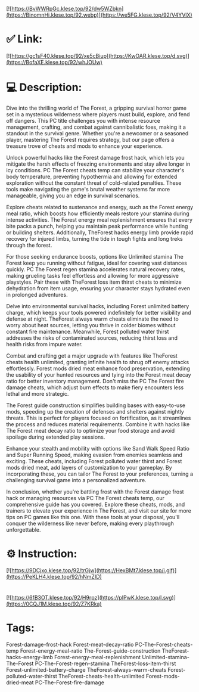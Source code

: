 [![https://BvWWRpGc.klese.top/92/dw5WZbkn](https://BinomnHi.klese.top/92.webp)](https://we5FG.klese.top/92/V4YVlX)
# ✅ Link:
[![https://gc1sF40.klese.top/92/xe5cBiup](https://KwOAR.klese.top/d.svg)](https://BofaXE.klese.top/92/whJOUw)
# 💻 Description:
Dive into the thrilling world of The Forest, a gripping survival horror game set in a mysterious wilderness where players must build, explore, and fend off dangers. This PC title challenges you with intense resource management, crafting, and combat against cannibalistic foes, making it a standout in the survival genre. Whether you're a newcomer or a seasoned player, mastering The Forest requires strategy, but our page offers a treasure trove of cheats and mods to enhance your experience.



Unlock powerful hacks like the Forest damage frost hack, which lets you mitigate the harsh effects of freezing environments and stay alive longer in icy conditions. PC The Forest cheats temp can stabilize your character's body temperature, preventing hypothermia and allowing for extended exploration without the constant threat of cold-related penalties. These tools make navigating the game's brutal weather systems far more manageable, giving you an edge in survival scenarios.



Explore cheats related to sustenance and energy, such as the Forest energy meal ratio, which boosts how efficiently meals restore your stamina during intense activities. The Forest energy meal replenishment ensures that every bite packs a punch, helping you maintain peak performance while hunting or building shelters. Additionally, TheForest hacks energy limb provide rapid recovery for injured limbs, turning the tide in tough fights and long treks through the forest.



For those seeking endurance boosts, options like Unlimited stamina The Forest keep you running without fatigue, ideal for covering vast distances quickly. PC The Forest regen stamina accelerates natural recovery rates, making grueling tasks feel effortless and allowing for more aggressive playstyles. Pair these with TheForest loss item thirst cheats to minimize dehydration from item usage, ensuring your character stays hydrated even in prolonged adventures.



Delve into environmental survival hacks, including Forest unlimited battery charge, which keeps your tools powered indefinitely for better visibility and defense at night. TheForest always warm cheats eliminate the need to worry about heat sources, letting you thrive in colder biomes without constant fire maintenance. Meanwhile, Forest polluted water thirst addresses the risks of contaminated sources, reducing thirst loss and health risks from impure water.



Combat and crafting get a major upgrade with features like TheForest cheats health unlimited, granting infinite health to shrug off enemy attacks effortlessly. Forest mods dried meat enhance food preservation, extending the usability of your hunted resources and tying into the Forest meat decay ratio for better inventory management. Don't miss the PC The Forest fire damage cheats, which adjust burn effects to make fiery encounters less lethal and more strategic.



The Forest guide construction simplifies building bases with easy-to-use mods, speeding up the creation of defenses and shelters against nightly threats. This is perfect for players focused on fortification, as it streamlines the process and reduces material requirements. Combine it with hacks like The Forest meat decay ratio to optimize your food storage and avoid spoilage during extended play sessions.



Enhance your stealth and mobility with options like Sand Walk Speed Ratio and Super Running Speed, making evasion from enemies seamless and exciting. These cheats, including Forest polluted water thirst and Forest mods dried meat, add layers of customization to your gameplay. By incorporating these, you can tailor The Forest to your preferences, turning a challenging survival game into a personalized adventure.



In conclusion, whether you're battling frost with the Forest damage frost hack or managing resources via PC The Forest cheats temp, our comprehensive guide has you covered. Explore these cheats, mods, and trainers to elevate your experience in The Forest, and visit our site for more tips on PC games like this one. With these tools at your disposal, you'll conquer the wilderness like never before, making every playthrough unforgettable.

# ⚙️ Instruction:
[![https://9DCjxo.klese.top/92/trGjw](https://HexBMt7.klese.top/i.gif)](https://PeKLH4.klese.top/92/hNmZID)
#
[![https://6fB3OT.klese.top/92/H9rpz](https://pIPwK.klese.top/l.svg)](https://0CQJ1M.klese.top/92/Z7KRka)
# Tags:
Forest-damage-frost-hack Forest-meat-decay-ratio PC-The-Forest-cheats-temp Forest-energy-meal-ratio The-Forest-guide-construction TheForest-hacks-energy-limb Forest-energy-meal-replenishment Unlimited-stamina-The-Forest PC-The-Forest-regen-stamina TheForest-loss-item-thirst Forest-unlimited-battery-charge TheForest-always-warm-cheats Forest-polluted-water-thirst TheForest-cheats-health-unlimited Forest-mods-dried-meat PC-The-Forest-fire-damage






